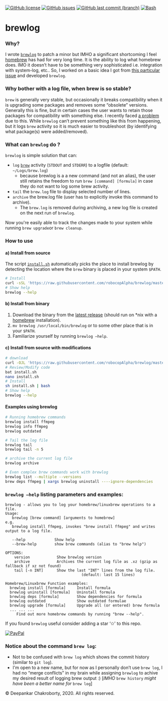 [![GitHub license](https://img.shields.io/github/license/robocopAlpha/brewlog)](https://github.com/robocopAlpha/brewlog/blob/master/LICENSE)
[![GitHub issues](https://img.shields.io/github/issues/robocopAlpha/brewlog)](https://github.com/robocopAlpha/brewlog/issues)
[![GitHub last commit (branch)](https://img.shields.io/github/last-commit/robocopAlpha/brewlog/master.svg)](https://github.com/robocopAlpha/brewlog/branches)
[![Bash](https://img.shields.io/badge/Made%20with-Bash-blueviolet)](https://www.gnu.org/software/bash/)

# brewlog

### Why?

I wrote [ `brewlog`](https://github.com/robocopAlpha/brewlog/) to patch a minor but IMHO a significant shortcoming I feel [homebrew](https://brew.sh/) has had for very long time. It is the ability to log what homebrew does. IMO it doesn’t have to be something very sophisticated i.e. integration with system-log, etc.. So, I worked on a basic idea I got from [this particular issue](https://github.com/Homebrew/legacy-homebrew/issues/10430) and developed `brewlog`. 



### Why bother with a log file, when brew is so stable?

`brew` is generally very stable, but occasionally it breaks compatibility when it is upgrading some packages and removes some “obsolete” versions. Generally this is fine, but in certain cases the user wants to retain those packages for compatibility with something else. I recently faced [a problem](https://github.com/brewsci/homebrew-base/issues/29) due to this. While `brewlog` can’t prevent something like this from happening, but it logs `brew` activity so it is much easier to troubleshoot (by identifying what package(s) were added/removed).



### What can `brewlog` do ?

`brewlog` is simple solution that can:

+ `log` [`brew`](https://brew.sh/) activity (`STDOUT` and `STDERR`) to a logfile (default: `~/Logs/brew.log`)
  + because brewlog is a a new command (and not an alias), the user still retains the freedom to run `brew [command] [formula]` in case they do not want to log some brew activity.
+ `tail` the `brew.log` file to display selected number of lines.
+ `archive` the brew.log file (user has to explicitly invoke this command to archive).
  + The `brew.log` is removed during archiving, a new log file is created on the next run of `brewlog`.

Now you're easily able to track the changes made to your system while running `brew upgrade`or `brew cleanup`.



### How to use

#### a) Install from source

The script [`install.sh`](https://github.com/robocopAlpha/brewlog/blob/master/install.sh) automatically picks the place to install brewlog by detecting the location where the `brew` binary is placed in your system `$PATH`.

```sh
# Install
curl -sSL 'https://raw.githubusercontent.com/robocopAlpha/brewlog/master/install.sh' | bash
# Show help
brewlog --help
```

#### b) Install from binary

1. Download the binary from the [latest release](https://github.com/robocopAlpha/brewlog/releases/latest) (should run on *nix with a [homebrew](https://brew.sh/) installation).
2. `mv brewlog /usr/local/bin/brewlog` or to some other place that is in your `$PATH`.
3. Familiarize yourself by running `brewlog —help`.

#### c) Install from source with modifications

```sh
# download
curl -OJL 'https://raw.githubusercontent.com/robocopAlpha/brewlog/master/install.sh'
# Review/Modify code
bat install.sh
nano install.sh
# Install
sh install.sh | bash
# Show help
brewlog --help
```



#### Examples using brewlog

```sh
# Running homebrew commands
brewlog install ffmpeg
brewlog info ffmpeg
brewlog outdated

# Tail the log file
brewlog tail
brewlog tail -n 5

# archive the current log file
brewlog archive

# Even complex brew commands work with brewlog
brewlog list --multiple --versions
brew deps ffmpeg | xargs brewlog uninstall ----ignore-dependencies
```



### `brewlog —help` listing parameters and examples:

```
brewlog - allows you to log your homebrew/linuxbrew operations to a file.
Usage:
   brewlog [brew command] [arguments to homebrew]
e.g.
   brewlog install ffmpeg, invokes "brew install ffmpeg" and writes output to a log file.

   --help             Show help
   --brew-help        show brew commands (alias to "brew help")

OPTIONS:
    version            Show brewlog version
    archive            Archives the current log file as .xz (gzip as fallback if xz not found)
    tail [-n INT]      Show the last "INT" lines from the log file.
                                  (default: last 15 lines)

Homebrew/Linuxbrew Function examples:
  brewlog install [formula]     Install formula
  brewlog uninstall [formula]   Uninstall formula
  brewlog deps [formula]        Show dependencies for formula
  brewlog outdated              Show outdated formulae
  brewlog upgrade [formula]     Upgrade all (or entered) brew formula
  ... ... ...
     Find out more homebrew commands by running "brew --help".
```

If you found `brewlog` useful consider adding a star ‘✩' to this repo.

[![PayPal](https://www.paypalobjects.com/en_US/i/btn/btn_donateCC_LG.gif)](https://paypal.me/robocopAlpha) 

### Notice about the command `brew log`:

+ Not to be confused with `brew log` which shows the commit history (similar to `git log`). 
+ I'm open to a new name, but for now as I personally don’t use `brew log`, I had no “merge conflicts” in my brain while assigning  `brewlog` to achive my desired result of logging brew output :) [*IMHO* `brew history` *might have been a better name for* `brew log`]



© Deepankar Chakroborty, 2020. All rights reserved. 
